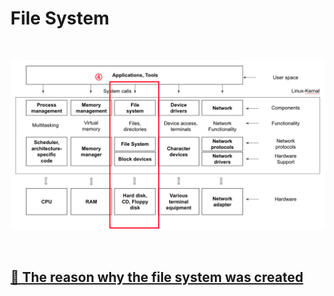 # File System

<br>

![FileManagement](image/file_management.png)

<br>

## [🔗 The reason why the file system was created](6_1_The_reason_why_the_file_system_was_created)

<br>
